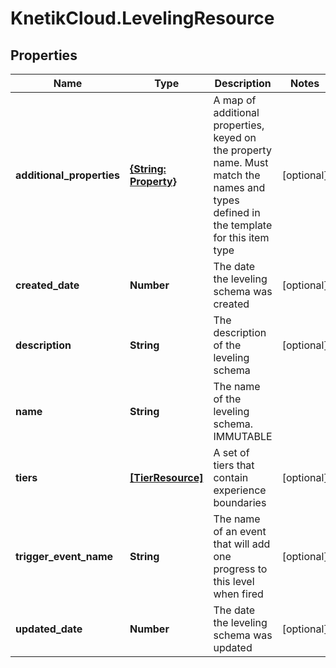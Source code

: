 # KnetikCloud.LevelingResource

## Properties
Name | Type | Description | Notes
------------ | ------------- | ------------- | -------------
**additional_properties** | [**{String: Property}**](Property.md) | A map of additional properties, keyed on the property name.  Must match the names and types defined in the template for this item type | [optional] 
**created_date** | **Number** | The date the leveling schema was created | [optional] 
**description** | **String** | The description of the leveling schema | [optional] 
**name** | **String** | The name of the leveling schema.  IMMUTABLE | 
**tiers** | [**[TierResource]**](TierResource.md) | A set of tiers that contain experience boundaries | [optional] 
**trigger_event_name** | **String** | The name of an event that will add one progress to this level when fired | [optional] 
**updated_date** | **Number** | The date the leveling schema was updated | [optional] 


